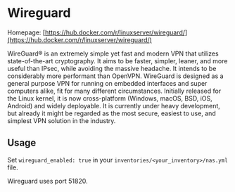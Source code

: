 # Wireguard

Homepage: [https://hub.docker.com/r/linuxserver/wireguard/](https://hub.docker.com/r/linuxserver/wireguard/)

WireGuard® is an extremely simple yet fast and modern VPN that utilizes state-of-the-art cryptography. It aims to be faster, simpler, leaner, and more useful than IPsec, while avoiding the massive headache. It intends to be considerably more performant than OpenVPN. WireGuard is designed as a general purpose VPN for running on embedded interfaces and super computers alike, fit for many different circumstances. Initially released for the Linux kernel, it is now cross-platform (Windows, macOS, BSD, iOS, Android) and widely deployable. It is currently under heavy development, but already it might be regarded as the most secure, easiest to use, and simplest VPN solution in the industry.

## Usage

Set `wireguard_enabled: true` in your `inventories/<your_inventory>/nas.yml` file.

Wireguard uses port 51820.  
